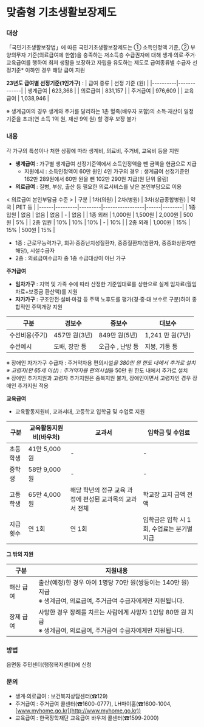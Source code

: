 # 맞춤형 기초생활보장제도

### 대상
「국민기초생활보장법」에 따른 국민기초생활보장제도는 ① 소득인정액 기준, ② 부양의무자 기준(의료급여에 한함)을 충족하는 저소득층 수급권자에 대해 생계·의료·주거·교육급여를 행하여 최저 생활을 보장하고 자립을 유도하는 제도로 급여종류별 수급자 선정기준* 이하인 경우 해당 급여 지원

**23년도 급여별 선정기준(1인가구)** : 
| 급여 종류 | 선정 기준 (원) |
|----------|-------------|
| 생계급여  | 623,368     |
| 의료급여  | 831,157     |
| 주거급여  | 976,609     |
| 교육급여  | 1,038,946   |

※ 생계급여의 경우 생계와 주거를 달리하는 1촌 혈족(배우자 포함)의 소득·재산이 일정기준을 초과(연 소득 1억 원, 재산 9억 원) 할 경우 보장 불가

### 내용 
각 가구의 특성이나 처한 상황에 따라 생계비, 의료비, 주거비, 교육비 등을 지원  
- **생계급여** : 가구별 생계급여 선정기준액에서 소득인정액을 뺀 금액을 현금으로 지급
  - 지원예시 : 소득인정액이 60만 원인 4인 가구의 경우 : 생계급여 선정기준인 162만 289원에서 60만 원을 뺀 102만 290원 지급(원 단위 올림)
- **의료급여** : 질병, 부상, 출산 등 필요한 의료서비스를 낮은 본인부담으로 이용

< 의료급여 본인부담금 수준 >
| 구분 | 1차(의원) | 2차(병원) | 3차(상급종합병원) | 약국 | PET 등 |
|------|---------|---------|-----------------|------|--------|
| 1종 입원 | 없음 | 없음 | 없음 | - | 없음 |
| 1종 외래 | 1,000원 | 1,500원 | 2,000원 | 500원 | 5% |
| 2종 입원 | 10% | 10% | 10% | - | 10% |
| 2종 외래 | 1,000원 | 15% | 15% | 500원 | 15% |

* 1종 : 근로무능력가구, 희귀·중증난치성질환자, 중증질환자(암환자, 중증화상환자만 해당), 시설수급자  
* 2종 : 의료급여수급자 중 1종 수급대상이 아닌 가구

**주거급여**
- **임차가구** : 지역 및 가족 수에 따라 산정한 기준임대료를 상한으로 실제 임차료(월임차료+보증금 환산액)를 지원
- **자가가구** : 구조안전·설비·마감 등 주택 노후도를 평가(경·중·대 보수로 구분)하여 종합적인 주택개량 지원

| 구분 | 경보수 | 중보수 | 대보수 |
|------|-------|-------|-------|
| 수선비용(주기) | 457만 원(3년) | 849만 원(5년) | 1,241 만 원(7년) |
| 수선예시 | 도배, 장판 등 | 오급수 , 난방 등 | 지붕, 기둥 등 |
※ 장애인 자가가구 수급자 : 주거약자용 편의시설*을 380만 원 한도 내에서 추가로 설치  
※ 고령자(만 65세 이상) : 주거약자용 편의시설*을 50만 원 한도 내에서 추가로 설치  
※ 장애인 추가지원과 고령자 추가지원은 중복지원 불가, 장애인이면서 고령자인 경우 장애인 추가지원 적용

**교육급여**
- 교육활동지원비, 교과서대, 고등학교 입학금 및 수업료 지원

| 구분 | 교육활동지원비(바우처) | 교과서 | 입학금 및 수업료 |
|------|--------------------|-------|---------------|
| 초등학생 | 41만 5,000원 | - | - |
| 중학생 | 58만 9,000원 | - | - |
| 고등학생 | 65만 4,000원 | 해당 학년의 정규 교육 과정에 편성된 교과목의 교과서 전체 | 학교장 고지 금액 전액 |
| 지급횟수 | 연 1회 | 연 1회 | 입학금은 입학 시 1회, 수업료는 분기별 지급 |

**그 밖의 지원**

| 구분 | 지원내용 |
|------|--------|
| 해산 급여 | 출산(예정)한 경우 아이 1명당 70만 원(쌍둥이는 140만 원) 지급<br>※ 생계급여, 의료급여, 주거급여 수급자에게만 지원됩니다. |
| 장제 급여 | 사망한 경우 장례를 치르는 사람에게 사망자 1인당 80만 원 지급<br>※ 생계급여, 의료급여, 주거급여 수급자에게만 지원됩니다. |

### 방법
읍면동 주민센터(행정복지센터)에 신청

### 문의
- 생계·의료급여 : 보건복지상담센터(☎129)
- 주거급여 : 주거급여 콜센터(☎1600-0777), LH마이홈(☎1600-1004, [www.myhome.go.kr](http://www.myhome.go.kr))
- 교육급여 : 한국장학재단 교육급여 바우처 콜센터(☎1599-2000)